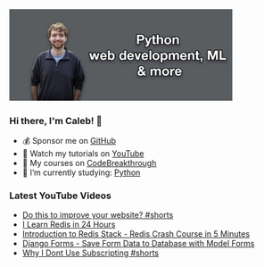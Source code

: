 <img src="github-cover-photo-my-face.jpg" width="400px" />

### Hi there, I'm Caleb! 🍛

- 💰 Sponsor me on [GitHub](https://github.com/sponsors/CalebCurry)
- 🎥 Watch my tutorials on [YouTube](https://www.youtube.com/calebthevideomaker2)
- 📗 My courses on [CodeBreakthrough](https://www.codebreakthrough.com)
- 🤔 I’m currently studying: [Python](https://www.youtube.com/watch?v=s3IvdkCq2_c&t=4254s)

### Latest YouTube Videos
<!-- YOUTUBE:START -->
- [Do this to improve your website? #shorts](https://www.youtube.com/watch?v=vConlrWZh6U)
- [I Learn Redis in 24 Hours](https://www.youtube.com/watch?v=bQZFkNREoMc)
- [Introduction to Redis Stack - Redis Crash Course in 5 Minutes](https://www.youtube.com/watch?v=PDrqZgAWHo0)
- [Django Forms - Save Form Data to Database with Model Forms](https://www.youtube.com/watch?v=6aQoW0TRXBk)
- [Why I Dont Use Subscripting #shorts](https://www.youtube.com/watch?v=CRwjfT0o9-0)
<!-- YOUTUBE:END -->
